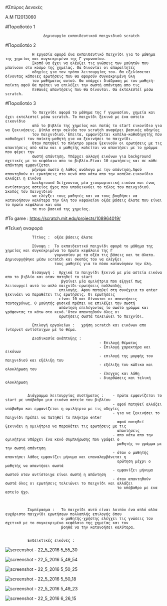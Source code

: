   
#Σπύρος Δενεκές 
  
  Α.Μ  Π2013060




#Παραδοτέο 1   
 
                     Δημιουργία εκπαιδευτικού παιχνιδιού scratch
   
   



#Παραδοτέο 2  
 
                Η εργασία αφορά ένα εκπαιδευτικό παιχνίδι για το μάθημα της χημείας και συγκεκριμένα της Γ γυμνασίου.
                Σκοπό θα έχει να ελέγξει τις γνώσεις των μαθητών που μπαίνουν στο κόσμο της χημείας. Θα δινονται οι απαραίτητες 
                οδηγίες για τον τρόπο λειτουργίας του. Θα εξελίσσεται δίνοντας κάποιες ερωτήσεις που θα αφορούν συγκεκριμένη ύλη
                του μαθήματος αυτού. Θα υπάρχει διάδραση με τον μαθητή-παίκτη αφού θα πρέπει να επιλέξει την σωστή απάντηση απο τις 
                πιθανές απαντήσεις που θα δίνονται. Θα εκτελεστεί μεσω scratch.
                
                
                
#Παραδοτέο 3 
 
                Το παιχνίδι αφορά το μάθημα της Γ γυμνασίου, χημεία και έχει εκτελεστεί μέσω scratch. Το παιχνίδι ξεκινά με ένα αστείο εικονίδιο
                από το βιβλίο της χημείας και πατάς το start εικονίδιο για να ξεκινήσεις. Δίπλα στην σελιδα του scratch αναφέρει βασικές οδηγίες
                του παιχνιδιού.'Επειτα, εμφανίζεται κοπέλα-καθοδηγητής που καθοδηγεί τον παίκτη-μαθητή για να ξεκινήσει το παιχνίδι.
                Οταν πατηθεί το πλήκτρο space ξεκινούν οι ερωτήσεις με τις απαντήσεις από κάτω και ο μαθητής καλείται να απαντήσει με το γράμμα που φέρει την 
                σωστή απάντηση. Υπάρχει αλλαγή εικόνων για background σχετικές με το κεφάλαιο απο το βιβλίο.Είναι 10 ερωτήσεις και σε κάθε απάντηση εμφανίζεται 
                μήνυμα σωστό ή λάθος ανάλογα με την απάντηση.Αφού απαντηθούν οι ερωτήσεις στο κενό απο κάτω απο την κοπέλα-εικονίδιο αλλάζει η εικόνα 
                background δείχνοντας μία χιουμοριστική εικόνα και ένας αντίστοιχος αστείος ήχος που υποδεικνύει το τέλος του παινχιδιού. Σκοπός του παινχιδιού 
                να ελέγξει τους μαθητές και να τους βοηθήσει να κατανοήσουν καλύτερα την ύλη του κεφαλαίου οξέα βάσεις άλατα που είναι το πρώτο κεφάλαιο και απο
                τα πιο βασικά της χημείας.
                
                
#Το game : 
https://scratch.mit.edu/projects/108964019/               
                
                
#Τελική αναφορά    
                              
                Τίτλος :  οξέα βάσεις άλατα
                
                Σύνοψη :  Το εκπαιδευτικό παιχνίδι αφορά το μάθημα της χημείας και συγκεκριμένα το πρώτο κεφάλαιο της Γ
                          γυμνασίου με τα οξέα τις βάσεις και τα άλατα. Δημιουργήθηκε μέσω scratch και σκοπός του να ελέγξει
                          τους μαθητές για το πόσο κατανόησαν την ύλη.
                
                Εισαγωγή :  Αρχικά το παιχνίδι ξεκινά με μία αστεία εικόνα απο το βιβλίο και οταν πατηθεί το start 
                             βγαίνει μία ομιλήτρια που εξηγεί πως λειτουργεί αυτό το απλό παιχνίδι-ερωτήσεις πολλαπλής     
                            επιλογής. Αφου πατηθεί στη συνέχεια το enter ξεκινάει να παραθέτει τις ερωτήσεις. Οι ερωτήσεις 
                            είναι 10 και δίνονται οι απαντήσεις ταυτοχρόνως. Ο μαθητής φυσικά πρέπει να επιλέξει την σωστή 
                            απάντηση επιλέγοντας το σωστό γράμμα και γράφοντας το κάτω στο κενό.'Οταν απαντηθούν όλες οι 
                            ερωτήσεις σωστά τελειώνει το παιχνίδι.
                            
                Επιλογή εργαλείων :   χρήση scratch και εικόνων απο ίντερνετ αντίστοιχων με το θέμα.
                
                Διαδικασία ανάπτυξης :   
                                              - Επιλογή θέματος 
                                              - Επιλογή χαρακτήρα και εικόνων
                                              - επιλογή της μορφής του παιχνιδιού και εξέλιξη του
                                              - εξέλιξη του κώδικα και ολοκλήρωση του
                                              - έλεγχος και λάθη
                                              - διορθώσεις και τελική ολοκλήρωση
                                              
                                              
              Διάγραμμα λειτουργίας συστήματος :    - πρώτα εμφανίζεται το start με υπόβαθρο μια εικόνα αστεία του βιβλίου
                                                    - αφού πατηθεί αλλάζει υπόβαθρο και εμφανίζεται η ομιλήτρια με τις οδηγίες
                                                    - για να ξεκινήσει το παιχνίδι πρέπει να πατηθεί το πλήκτρο enter
                                                    - αφού πατηθεί ξεκινάει η ομιλήτρια να παραθέτει τις ερωτήσεις με τις 
                                                      απαντήσεις
                                                    - απο κάτω απο την ομιλήτρια υπάρχει ένα κενό συμπλήρωσης που γράφει ο 
                                                      μαθητής το γράμμα με την σωστή απάντηση
                                                    - όταν ο μαθητής απαντήσει λάθος εμφανίζει μήνυμα και επαναλαμβάνεται η 
                                                      ερώτηση μέχρι ο μαθητής να απαντήσει σωστά
                                                    - εμφανίζει μήνυμα σωστού οταν αντίστοιχα είναι σωστή η απάντηση
                                                    - όταν απαντηθούν σωστά όλες οι ερωτήσεις τελειώνει το παιχνίδι και αλλάζει
                                                      το υπόβαθρο με ενα αστείο ήχο.
                                                      
                                                      
                                                      
              Συμπέρασμα :   Το παιχνίδι αυτό είναι λοιπόν ένα απλό αλλα ευχάριστο παιχνίδι ερωτήσεων πολλαπλής επιλογής όπου
                             ο μαθητής-χρήστης ελέγχει τις γνώσεις του σχετικά με το συγκεκριμένο κεφάλαιο της χημείας και τον 
                             βοηθά να την κατανοήσει καλύτερα.
                            
                            
              Ενδεικτικές εικόνες :
              
              
![screenshot - 22_5_2016 
5_55_30](https://cloud.githubusercontent.com/assets/17615944/15454723/695470da-2049-11e6-98af-cbc04cc12b84.jpg)

![screenshot - 22_5_2016 5_49_54](https://cloud.githubusercontent.com/assets/17615944/15454747/d8abe1ac-2049-11e6-914e-319d51f1af04.jpg)

![screenshot - 22_5_2016 5_50_25](https://cloud.githubusercontent.com/assets/17615944/15454762/42aded7a-204a-11e6-823e-c50fbb4c9dcf.jpg)

![screenshot - 22_5_2016 5_50_18](https://cloud.githubusercontent.com/assets/17615944/15454765/4f8220d4-204a-11e6-94ee-a72c6261b28d.jpg)

![screenshot - 22_5_2016 5_49_23](https://cloud.githubusercontent.com/assets/17615944/15454767/58bb8fc8-204a-11e6-80a9-f4c64b1b97f3.jpg)

![screenshot - 22_5_2016 6_26_15](https://cloud.githubusercontent.com/assets/17615944/15454794/cb2c101e-204a-11e6-84d0-239c0e46bdf2.jpg)
